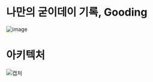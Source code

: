 # 나만의 굳이데이 기록, Gooding
![image](https://github.com/dnd-side-project/dnd-9th-3-backend/assets/31242766/3fbd2be6-34f5-48e3-80e0-758a821f3795)

# 아키텍처
![캡처](https://github.com/dnd-side-project/dnd-9th-3-backend/assets/31242766/e2fcd91a-2dd7-4d6e-b7a0-ee1cec5cea21)
